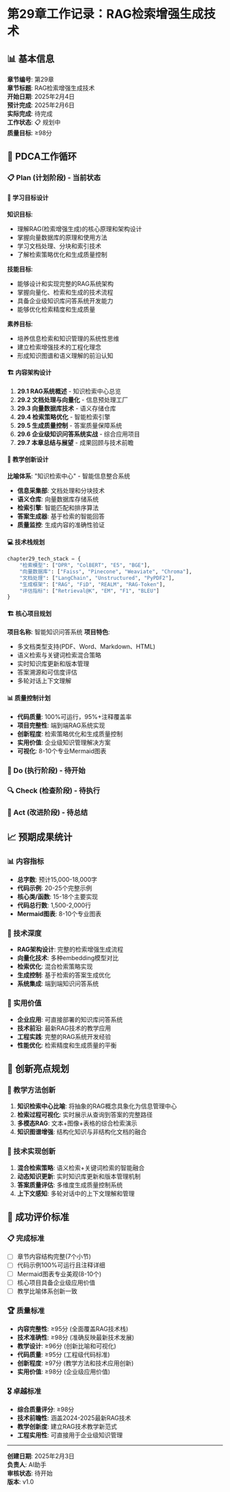 # 第29章工作记录：RAG检索增强生成技术

## 📊 基本信息

**章节编号**: 第29章  
**章节标题**: RAG检索增强生成技术  
**开始日期**: 2025年2月4日  
**预计完成**: 2025年2月6日  
**实际完成**: 待完成  
**工作状态**: 📋 规划中  
**质量目标**: ≥98分  

## 🎯 PDCA工作循环

### 📋 Plan (计划阶段) - 当前状态

#### 🎯 学习目标设计
**知识目标**:
- 理解RAG(检索增强生成)的核心原理和架构设计
- 掌握向量数据库的原理和使用方法
- 学习文档处理、分块和索引技术
- 了解检索策略优化和生成质量控制

**技能目标**:
- 能够设计和实现完整的RAG系统架构
- 掌握向量化、检索和生成的技术流程
- 具备企业级知识库问答系统开发能力
- 能够优化检索精度和生成质量

**素养目标**:
- 培养信息检索和知识管理的系统性思维
- 建立检索增强技术的工程化理念
- 形成知识图谱和语义理解的前沿认知

#### 🏗️ 内容架构设计
1. **29.1 RAG系统概述** - 知识检索中心总览
2. **29.2 文档处理与向量化** - 信息预处理工厂  
3. **29.3 向量数据库技术** - 语义存储仓库
4. **29.4 检索策略优化** - 智能检索引擎
5. **29.5 生成质量控制** - 答案质量保障系统
6. **29.6 企业级知识问答系统实战** - 综合应用项目
7. **29.7 本章总结与展望** - 成果回顾与技术前瞻

#### 🎨 教学创新设计
**比喻体系**: "知识检索中心" - 智能信息整合系统
- **信息采集部**: 文档处理和分块技术
- **语义仓库**: 向量数据库存储系统  
- **检索引擎**: 智能匹配和排序算法
- **答案生成器**: 基于检索的智能回答
- **质量监控**: 生成内容的准确性验证

#### 💻 技术栈规划
```python
chapter29_tech_stack = {
    "检索模型": ["DPR", "ColBERT", "E5", "BGE"],
    "向量数据库": ["Faiss", "Pinecone", "Weaviate", "Chroma"],
    "文档处理": ["LangChain", "Unstructured", "PyPDF2"],
    "生成框架": ["RAG", "FiD", "REALM", "RAG-Token"],
    "评估指标": ["Retrieval@K", "EM", "F1", "BLEU"]
}
```

#### 🏗️ 核心项目规划
**项目名称**: 智能知识问答系统
**项目特色**:
- 多文档类型支持(PDF、Word、Markdown、HTML)
- 语义检索与关键词检索混合策略
- 实时知识库更新和版本管理
- 答案溯源和可信度评估
- 多轮对话上下文理解

#### 📊 质量控制计划
- **代码质量**: 100%可运行，95%+注释覆盖率
- **项目完整性**: 端到端RAG系统实现
- **创新程度**: 检索策略优化和生成质量控制
- **实用价值**: 企业级知识管理解决方案
- **可视化**: 8-10个专业Mermaid图表

### 🚀 Do (执行阶段) - 待开始

### 🔍 Check (检查阶段) - 待执行

### 🔄 Act (改进阶段) - 待总结

## 📈 预期成果统计

### 📊 内容指标
- **总字数**: 预计15,000-18,000字
- **代码示例**: 20-25个完整示例
- **核心类/函数**: 15-18个主要实现
- **代码总行数**: 1,500-2,000行
- **Mermaid图表**: 8-10个专业图表

### 🎯 技术深度
- **RAG架构设计**: 完整的检索增强生成流程
- **向量化技术**: 多种embedding模型对比
- **检索优化**: 混合检索策略实现
- **生成控制**: 基于检索的答案生成优化
- **系统集成**: 端到端知识问答系统

### 💼 实用价值
- **企业应用**: 可直接部署的知识库问答系统
- **技术前沿**: 最新RAG技术的教学应用
- **工程实践**: 完整的RAG系统开发经验
- **性能优化**: 检索精度和生成质量的平衡

## 🌟 创新亮点规划

### 🎨 教学方法创新
1. **知识检索中心比喻**: 将抽象的RAG概念具象化为信息管理中心
2. **检索过程可视化**: 实时展示从查询到答案的完整路径
3. **多模态RAG**: 文本+图像+表格的综合检索演示
4. **知识图谱增强**: 结构化知识与非结构化文档的融合

### 🔧 技术实现创新
1. **混合检索策略**: 语义检索+关键词检索的智能融合
2. **动态知识更新**: 实时知识库更新和版本管理机制
3. **答案质量评估**: 多维度生成质量控制系统
4. **上下文感知**: 多轮对话中的上下文理解和管理

## 🎯 成功评价标准

### 📋 完成标准
- [ ] 章节内容结构完整(7个小节)
- [ ] 代码示例100%可运行且注释详细
- [ ] Mermaid图表专业美观(8-10个)
- [ ] 核心项目具备企业级应用价值
- [ ] 教学比喻体系创新一致

### 🏆 质量标准
- **内容完整性**: ≥95分 (全面覆盖RAG技术栈)
- **技术准确性**: ≥98分 (准确反映最新技术发展)
- **教学设计**: ≥96分 (创新比喻和可视化)
- **代码质量**: ≥95分 (工程级代码标准)
- **创新程度**: ≥97分 (教学方法和技术应用创新)
- **实用价值**: ≥98分 (企业级应用价值)

### 🎖️ 卓越标准
- **综合质量评分**: ≥98分
- **技术前瞻性**: 涵盖2024-2025最新RAG技术
- **教学创新度**: 建立RAG技术教学新范式
- **工程实用性**: 可直接用于企业级知识管理

---

**创建日期**: 2025年2月3日  
**负责人**: AI助手  
**审核状态**: 待开始  
**版本**: v1.0 
